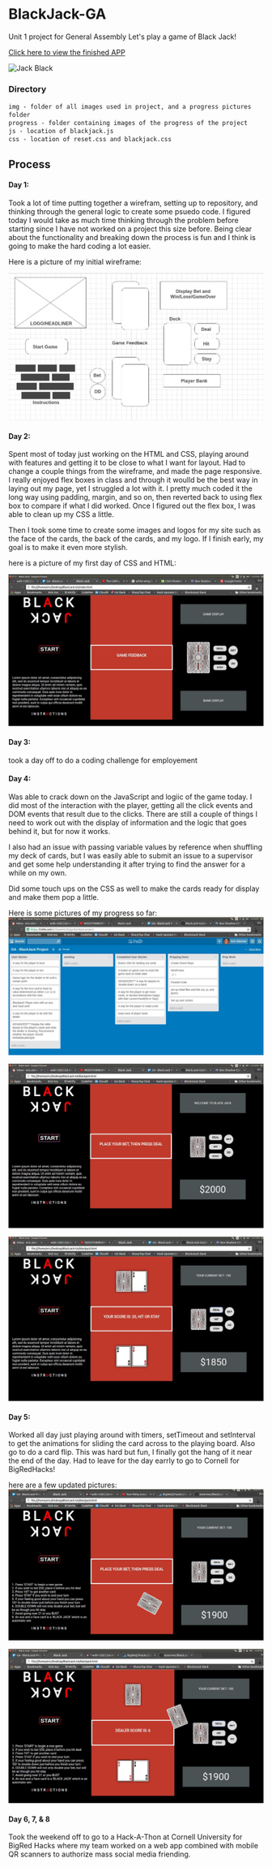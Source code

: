 # BlackJack-GA
Unit 1 project for General Assembly
Let's play a game of Black Jack!

[Click here to view the finished APP](http://www.ericstermer.com/projects/blackjack.html)

![Jack Black](http://images.contentful.com/7h71s48744nc/2vCFR1BdgQssmCU8UiUuiA/ba01b416a2c9a7cce6ee9f6e78485f50/school-of-rock.jpg)

### Directory
```
img - folder of all images used in project, and a progress pictures folder
progress - folder containing images of the progress of the project
js - location of blackjack.js
css - location of reset.css and blackjack.css
```

## Process
#### Day 1: 
Took a lot of time putting together a wirefram, setting up to repository, and thinking through the general logic to create some psuedo code. I figured today I would take as much time thinking through the problem before starting since I have not worked on a project this size before. Being clear about the functionality and breaking down the process is fun and I think is going to make the hard coding a lot easier.

Here is a picture of my initial wireframe:

![HTML/CSS](img/progress/blackjack_wireframe.jpeg)

#### Day 2: 
Spent most of today just working on the HTML and CSS, playing around with features and getting it to be close to what I want for layout. Had to change a couple things from the wireframe, and made the page responsive. I really enjoyed flex boxes in class and through it woulld be the best way in laying out my page, yet I struggled a lot with it. I pretty much coded it the long way using padding, margin, and so on, then reverted back to using flex box to compare if what I did worked. Once I figured out the flex box, I was able to clean up my CSS a little.

Then I took some time to create some images and logos for my site such as the face of the cards, the back of the cards, and my logo. If I finish early, my goal is to make it even more stylish.

here is a picture of my first day of CSS and HTML:

![HTML/CSS](img/progress/after-full-day-of-html-css.jpeg)

#### Day 3:
took a day off to do a coding challenge for employement

#### Day 4:
Was able to crack down on the JavaScript and logiic of the game today. I did most of the interaction with the player, getting all the click events and DOM events that result due to the clicks. There are still a couple of things I need to work out with the display of information and the logic that goes behind it, but for now it works.

I also had an issue with passing variable values by reference when shuffling my deck of cards, but I was easily able to submit an issue to a supervisor and get some help understanding it after trying to find the answer for a while on my own.

Did some touch ups on the CSS as well to make the cards ready for display and make them pop a little.

Here is some pictures of my progress so far:
![Trello](img/progress/Trello-Progress-day4.jpeg)

![Start Game Features](img/progress/game-start-features.jpeg)

![some initial gameplay features](img/progress/initial-gameplay-features.jpeg)

#### Day 5: 
Worked all day just playing around with timers, setTimeout and setInterval to get the animations for sliding the card across to the playing board. Also go to do a card flip. This was hard but fun, I finally got the hang of it near the end of the day. Had to leave for the day earrly to go to Cornell for BigRedHacks!

here are a few updated pictures:
![Animations 1](img/progress/animation1.jpeg)

![Animations 2](img/progress/animation2.jpeg)


#### Day 6, 7, & 8

Took the weekend off to go to a Hack-A-Thon at Cornell University for BigRed Hacks where my team worked on a web app combined with mobile QR scanners to authorize mass social media friending.



